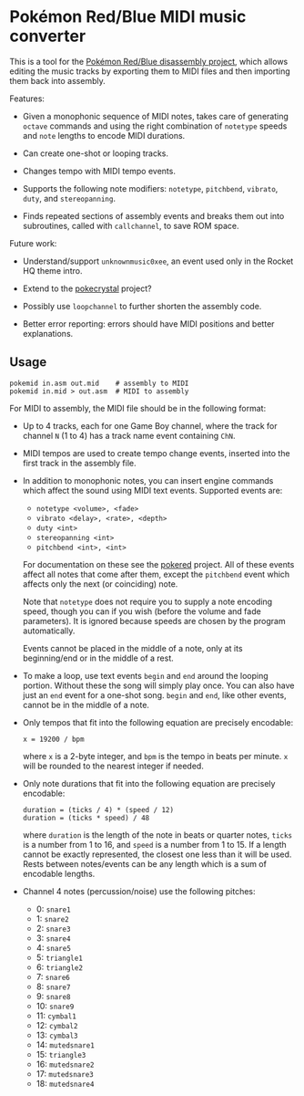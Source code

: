 # Pokémon Red/Blue MIDI music converter

This is a tool for the [Pokémon Red/Blue disassembly project][pokered], which
allows editing the music tracks by exporting them to MIDI files and then
importing them back into assembly.

[pokered]: https://github.com/iimarckus/pokered

Features:

  * Given a monophonic sequence of MIDI notes, takes care of generating `octave`
    commands and using the right combination of `notetype` speeds and `note`
    lengths to encode MIDI durations.

  * Can create one-shot or looping tracks.

  * Changes tempo with MIDI tempo events.

  * Supports the following note modifiers: `notetype`, `pitchbend`, `vibrato`,
    `duty`, and `stereopanning`.

  * Finds repeated sections of assembly events and breaks them out into
    subroutines, called with `callchannel`, to save ROM space.

Future work:

  * Understand/support `unknownmusic0xee`, an event used only in the Rocket
    HQ theme intro.

  * Extend to the [pokecrystal][] project?

[pokecrystal]: https://github.com/kanzure/pokecrystal

  * Possibly use `loopchannel` to further shorten the assembly code.

  * Better error reporting: errors should have MIDI positions and better
    explanations.

## Usage

    pokemid in.asm out.mid    # assembly to MIDI
    pokemid in.mid > out.asm  # MIDI to assembly

For MIDI to assembly, the MIDI file should be in the following format:

  * Up to 4 tracks, each for one Game Boy channel, where the track for channel
    `N` (1 to 4) has a track name event containing `ChN`.

  * MIDI tempos are used to create tempo change events, inserted into the first
    track in the assembly file.

  * In addition to monophonic notes, you can insert engine commands which affect
    the sound using MIDI text events. Supported events are:

      * `notetype <volume>, <fade>`
      * `vibrato <delay>, <rate>, <depth>`
      * `duty <int>`
      * `stereopanning <int>`
      * `pitchbend <int>, <int>`

    For documentation on these see the [pokered] project.
    All of these events affect all notes that come after them, except the
    `pitchbend` event which affects only the next (or coinciding) note.

    Note that `notetype` does not require you to supply a note encoding
    speed, though you can if you wish (before the volume and fade
    parameters). It is ignored because speeds are chosen by the program
    automatically.

    Events cannot be placed in the middle of a note, only at its beginning/end
    or in the middle of a rest.

  * To make a loop, use text events `begin` and `end` around the looping
    portion. Without these the song will simply play once. You can also have
    just an `end` event for a one-shot song. `begin` and `end`, like other
    events, cannot be in the middle of a note.

  * Only tempos that fit into the following equation are precisely encodable:

        x = 19200 / bpm

    where `x` is a 2-byte integer, and `bpm` is the tempo in beats per minute.
    `x` will be rounded to the nearest integer if needed.

  * Only note durations that fit into the following equation are precisely
    encodable:

        duration = (ticks / 4) * (speed / 12)
        duration = (ticks * speed) / 48

    where `duration` is the length of the note in beats or quarter notes,
    `ticks` is a number from 1 to 16, and `speed` is a number from 1 to 15.
    If a length cannot be exactly represented, the closest one less than it will
    be used. Rests between notes/events can be any length which is a sum of
    encodable lengths.

  * Channel 4 notes (percussion/noise) use the following pitches:

    * 0: `snare1`
    * 1: `snare2`
    * 2: `snare3`
    * 3: `snare4`
    * 4: `snare5`
    * 5: `triangle1`
    * 6: `triangle2`
    * 7: `snare6`
    * 8: `snare7`
    * 9: `snare8`
    * 10: `snare9`
    * 11: `cymbal1`
    * 12: `cymbal2`
    * 13: `cymbal3`
    * 14: `mutedsnare1`
    * 15: `triangle3`
    * 16: `mutedsnare2`
    * 17: `mutedsnare3`
    * 18: `mutedsnare4`
